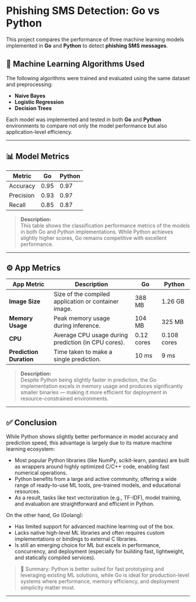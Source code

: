 # Phishing SMS Detection: Go vs Python

This project compares the performance of three machine learning models implemented in **Go** and **Python** to detect **phishing SMS messages**.

## 🧠 Machine Learning Algorithms Used

The following algorithms were trained and evaluated using the same dataset and preprocessing:

- **Naive Bayes**
- **Logistic Regression**
- **Decision Trees**

Each model was implemented and tested in both **Go** and **Python** environments to compare not only the model performance but also application-level efficiency.

---

## 📊 Model Metrics

| **Metric**   | **Go** | **Python** |
|--------------|--------|------------|
| Accuracy     | 0.95   | 0.97       |
| Precision    | 0.93   | 0.97       |
| Recall       | 0.85   | 0.87       |

> **Description:**  
> This table shows the classification performance metrics of the models in both Go and Python implementations. While Python achieves slightly higher scores, Go remains competitive with excellent performance.

---

## ⚙️ App Metrics

| **App Metric**          | **Description**                                      | **Go**     | **Python**  |
|-------------------------|------------------------------------------------------|------------|-------------|
| **Image Size**          | Size of the compiled application or container image. | 388 MB     | 1.26 GB     |
| **Memory Usage**        | Peak memory usage during inference.                  | 104 MB     | 325 MB      |
| **CPU**                 | Average CPU usage during prediction (in CPU cores).  | 0.12 cores | 0.108 cores |
| **Prediction Duration** | Time taken to make a single prediction.              | 10 ms      | 9 ms        |

> **Description:**  
> Despite Python being slightly faster in prediction, the Go implementation excels in memory usage and produces significantly smaller binaries — making it more efficient for deployment in resource-constrained environments.

---

## ✅ Conclusion

While Python shows slightly better performance in model accuracy and prediction speed, this advantage is largely due to its mature machine learning ecosystem:
- Most popular Python libraries (like NumPy, scikit-learn, pandas) are built as wrappers around highly optimized C/C++ code, enabling fast numerical operations.
- Python benefits from a large and active community, offering a wide range of ready-to-use ML tools, pre-trained models, and educational resources.
-  As a result, tasks like text vectorization (e.g., TF-IDF), model training, and evaluation are straightforward and efficient in Python.

On the other hand, Go (Golang):
- Has limited support for advanced machine learning out of the box.
- Lacks native high-level ML libraries and often requires custom implementations or bindings to external C libraries.
- Is still an emerging choice for ML but excels in performance, concurrency, and deployment (especially for building fast, lightweight, and statically compiled services).

> 🧠 Summary:
> Python is better suited for fast prototyping and leveraging existing ML solutions, while Go is ideal for production-level systems where performance, memory efficiency, and deployment simplicity matter most.
---